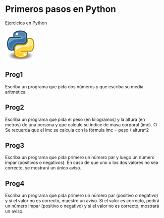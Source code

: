 # Primeros pasos en Python

Ejercicios en Python

![Screenshot](Python.png)

## Prog1

Escriba un programa que pida dos números y que escriba su media aritmética

## Prog2

Escriba un programa que pida el peso (en kilogramos) y la altura (en metros) de una persona
y que calcule su índice de masa corporal (imc).
○ Se recuerda que el imc se calcula con la fórmula imc = peso / altura^2

## Prog3

Escriba un programa que pida primero un número par y luego un número impar (positivos o negativos). En caso de que uno o los dos valores no sea correcto, se mostrará un único aviso.

## Prog4

 Escriba un programa que pida primero un número par (positivo o negativo) y si el valor no es
correcto, muestre un aviso. Si el valor es correcto, pedirá un número impar (positivo o negativo) y si
el valor no es correcto, mostrará un aviso.
